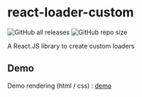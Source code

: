 # react-loader-custom

![GitHub all releases](https://img.shields.io/github/downloads/LDrender/react-loader-custom/total)
![GitHub repo size](https://img.shields.io/github/repo-size/LDrender/react-loader-custom)

A React.JS library to create custom loaders

## Demo

Demo rendering (html / css) : [demo](https://jsfiddle.net/Drims/z3h2sfvk/)
